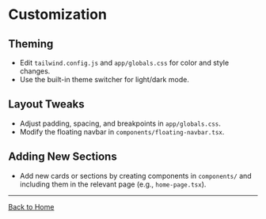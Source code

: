 # Customization

## Theming
- Edit `tailwind.config.js` and `app/globals.css` for color and style changes.
- Use the built-in theme switcher for light/dark mode.

## Layout Tweaks
- Adjust padding, spacing, and breakpoints in `app/globals.css`.
- Modify the floating navbar in `components/floating-navbar.tsx`.

## Adding New Sections
- Add new cards or sections by creating components in `components/` and including them in the relevant page (e.g., `home-page.tsx`).

---

[Back to Home](README.md) 